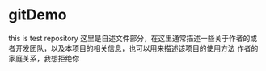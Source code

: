 # gitDemo
this is test repository
这里是自述文件部分，在这里通常描述一些关于作者的或者开发团队，以及本项目的相关信息，也可以用来描述该项目的使用方法
作者的家庭关系，我想拒绝你
